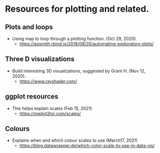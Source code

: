 # Resources for plotting and related.

## Plots and loops
- Using map to loop through a plotting function. (Oct 29, 2020).
  - https://aosmith.rbind.io/2018/08/20/automating-exploratory-plots/

## Three D visualizations
- Build interesting 3D visualizations, suggested by Grant H. (Nov 12, 2020).
  - https://www.rayshader.com/

## ggplot resources
- This helps explain scales (Feb 15, 2021).
  - https://ggplot2tor.com/scales/

## Colours
- Explains when and which colour scales to use (March17, 2021)
  - https://blog.datawrapper.de/which-color-scale-to-use-in-data-vis/
